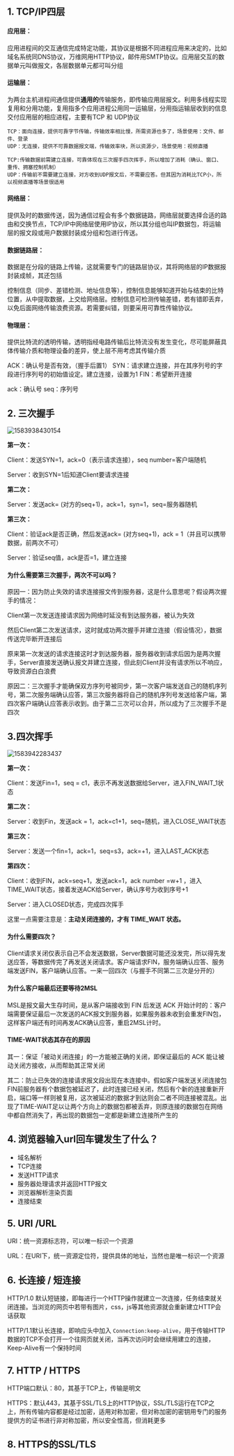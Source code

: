 ## 1. TCP/IP四层



#### 应用层：

应用进程间的交互通信完成特定功能，其协议是根据不同进程应用来决定的，比如域名系统同DNS协议，万维网用HTTP协议，邮件用SMTP协议。应用层交互的数据单元叫做报文，各层数据单元都可叫分组



#### 运输层：

为两台主机进程间通信提供**通用的**传输服务，即传输应用层报文。利用多线程实现复用和分用功能，复用指多个应用进程公用同一运输层，分用指运输层收到的信息交付应用层的相应进程，主要有TCP 和 UDP协议

```
TCP：面向连接，提供可靠字节传输，传输效率相比慢，所需资源也多了，场景使用：文件、邮件、登录
UDP：无连接，提供不可靠数据报文端，传输效率块，所以资源少，场景使用：视频直播

TCP:传输数据前需建立连接，可靠体现在三次握手四次挥手，所以增加了消耗（确认、窗口、重传、拥塞控制机制）
UDP：传输前不需要建立连接，对方收到UDP报文后，不需要应答。但其因为消耗比TCP小，所以视频直播等场景很适用
```



#### 网络层：

提供及时的数据传送，因为通信过程会有多个数据链路，网络层就要选择合适的路由和交换节点，TCP/IP中网络层使用IP协议，所以其分组也叫IP数据包，将运输层的报文段或用户数据封装成分组和包进行传送。



#### 数据链路层：

数据是在分段的链路上传输，这就需要专门的链路层协议，其将网络层的IP数据报封装成帧，其还包括

控制信息（同步、差错检测、地址信息等），控制信息能够知道开始与结束的比特位置，从中提取数据，上交给网络层。控制信息可检测传输差错，若有错即丢弃，以免后面网络传输浪费资源。若需要纠错，则要采用可靠性传输协议。



#### 物理层：

提供比特流的透明传输，透明指经电路传输后比特流没有发生变化，尽可能屏蔽具体传输介质和物理设备的差异，使上层不用考虑其传输介质































ACK：确认号是否有效，（握手后置1）
SYN：请求建立连接，并在其序列号的字段进行序列号的初始值设定。建立连接，设置为1
FIN：希望断开连接

ack：确认号
seq：序列号









## 2. 三次握手

![1583938430154](C:\Users\Howl\AppData\Roaming\Typora\typora-user-images\1583938430154.png)

**第一次：**

Client：发送SYN=1，ack=0（表示请求连接），seq number=客户端随机

Server：收到SYN=1后知道Client要请求连接



**第二次：**

Server：发送ack= (对方的seq+1)，ack=1，syn=1，seq=服务器随机



**第三次：**

Client：验证ack是否正确，然后发送ack= (对方seq+1)，ack = 1（并且可以携带数据，前两次不可）

Server：验证seq值，ack是否=1，建立连接





#### 为什么需要第三次握手，两次不可以吗？

原因一：因为防止失效的请求连接报文传到服务器，这是什么意思呢？假设两次握手的情况：

Client第一次发送连接请求因为网络时延没有到达服务器，被认为失效

然后Client第二次发送请求，这时就成功两次握手并建立连接（假设情况），数据传送完毕断开连接后

原来第一次发送的请求连接这时才到达服务器，服务器收到请求后因为是两次握手，Server直接发送确认报文并建立连接，但此刻Client并没有请求所以不响应，导致资源白白浪费



原因二：三次握手才能确保双方序列号被同步，第一次客户端发送自己的随机序列号，第二次服务端确认应答，第三次服务器将自己的随机序列号发送给客户端，第四次客户端确认应答表示收到。由于第二三次可以合并，所以成为了三次握手不是四次









## 3.四次挥手

![1583942283437](C:\Users\Howl\AppData\Roaming\Typora\typora-user-images\1583942283437.png)

**第一次：**

Client：发送Fin=1，seq = c1，表示不再发送数据给Server，进入FIN_WAIT_1状态



**第二次：**

Server：收到Fin，发送ack = 1，ack=c1+1，seq=随机，进入CLOSE_WAIT状态



**第三次：**

Server：发送一个fin=1，ack=1，seq=s3，ack=+1，进入LAST_ACK状态



**第四次：**

Client：收到FIN，ack=seq+1，发送ack=1，ack number =w+1 ，进入TIME_WAIT状态，接着发送ACK给Server，确认序号为收到序号+1

Server：进入CLOSED状态，完成四次挥手



这里一点需要注意是：**主动关闭连接的，才有 TIME_WAIT 状态。**







#### 为什么需要四次？

Client请求关闭仅表示自己不会发送数据，Server数据可能还没发完，所以得先发送应答，等数据传完了再发送关闭请求。客户端请求FIN，服务端确认应答、服务端发送FIN，客户端确认应答。一来一回四次（与握手不同第二三次是分开的）





#### 为什么客户端最后还要等待2MSL

MSL是报文最大生存时间，是从客户端接收到 FIN 后发送 ACK 开始计时的：客户端需要保证最后一次发送的ACK报文到服务器，如果服务器未收到会重发FIN包，这样客户端还有时间再发ACK确认应答，重启2MSL计时。



#### TIME-WAIT状态其存在的原因

其一：保证「被动关闭连接」的一方能被正确的关闭，即保证最后的 ACK 能让被动关闭方接收，从而帮助其正常关闭

其二：防止已失效的连接请求报文段出现在本连接中。假如客户端发送关闭连接包FIN前服务器有个数据包被延迟了，此时连接已经关闭，然后有个新的连接重新开启，端口等一样则被复用，这次被延迟的数据才到达则会二者不同连接被混乱。出现了TIME-WAIT足以让两个方向上的数据包都被丢弃，则原连接的数据包在网络中都自然消失了，再出现的数据包一定都是新建立连接所产生的





















## 4. 浏览器输入url回车键发生了什么？

* 域名解析
* TCP连接
* 发送HTTP请求
* 服务器处理请求并返回HTTP报文
* 浏览器解析渲染页面
* 连接结束









## 5. URI /URL

URI：统一资源标志符，可以唯一标识一个资源

URL：在URI下，统一资源定位符，提供具体的地址，当然也是唯一标识一个资源







## 6. 长连接 / 短连接

HTTP/1.0 默认短链接，即每进行一个HTTP操作就建立一次连接，任务结束就关闭连接。当浏览的网页中若带有图片，css，js等其他资源就会重新建立HTTP会话获取



HTTP/1.1默认长连接，即响应头中加入 `Connection:keep-alive`，用于传输HTTP数据的TCP不会打开一个往网页就关闭，当再次访问时会继续用建立的连接，Keep-Alive有一个保持时间







## 7. HTTP / HTTPS

HTTP端口默认：80，其基于TCP上，传输是明文

HTTPS：默认443，其基于SSL/TLS上的HTTP协议，SSL/TLS运行在TCP之上，所有传输内容都是经过加密，适用对称加密，但对称加密的密钥用专门的服务提供方的证书进行非对称加密，所以安全性高，但消耗更多





## 8. HTTPS的SSL/TLS